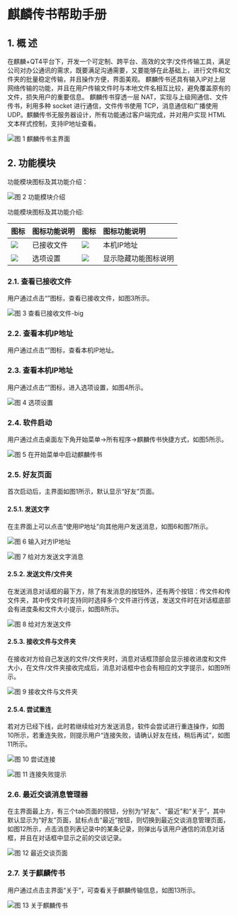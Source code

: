 # 麒麟传书帮助手册


## 1. 概 述
在麒麟+QT4平台下，开发一个可定制、跨平台、高效的文字/文件传输工具，满足公司对办公通讯的需求，既要满足沟通需要，又要能够在此基础上，进行文件和文件夹的批量稳定传输，并且操作方便，界面美观。 麒麟传书还具有输入IP对上层网络传输的功能，并且在用户传输文件时与本地文件名相互比较，避免覆盖原有的文件，损失用户的重要信息。 麒麟传书穿透一层 NAT，实现与上级网通信、文件传书，利用多种 socket 进行通信，文件传书使用 TCP，消息通信和广播使用 UDP。麒麟传书无服务器设计，所有功能通过客户端完成，并对用户实现 HTML 文本样式控制，支持IP地址查看。

![图 1 麒麟传书主界面](image/1.png)
## 2. 功能模块
功能模块图标及其功能介绍：

![图 2 功能模块介绍](image/2.png)

功能模块图标及其功能介绍:

|图标	|图标功能说明	|图标	|图标功能说明
| :------------ | :------------ | :------------ | :------------ |
|![](image/icon1.png)|	已接收文件|![](image/icon3.png)|		本机IP地址
|![](image/icon2.png)|	选项设置|![](image/icon4.png)|	显示隐藏功能图标说明

### 2.1. 查看已接收文件
用户通过点击“”图标，查看已接收文件，如图3所示。

![图 3 查看已接收文件-big](image/3.png)
### 2.2. 查看本机IP地址
用户通过点击“”图标，查看本机IP地址。
### 2.3. 查看本机IP地址
用户通过点击“”图标，进入选项设置，如图4所示。

![图 4 选项设置](image/4.png)

### 2.4. 软件启动
用户通过点击桌面左下角开始菜单->所有程序->麒麟传书快捷方式，如图5所示。

![图 5 在开始菜单中启动麒麟传书](image/5.png)
### 2.5. 好友页面
首次启动后，主界面如图1所示，默认显示“好友”页面。
#### 2.5.1. 发送文字
在主界面上可以点击“使用IP地址”向其他用户发送消息，如图6和图7所示。

![图 6 输入对方IP地址](image/6.png)

![图 7 给对方发送文字消息](image/7.png)
#### 2.5.2. 发送文件/文件夹
在发送消息对话框的最下方，除了有发消息的按钮外，还有两个按钮：传文件和传文件夹，其中传文件时支持同时选择多个文件进行传送，发送文件时在对话框底部会有进度条和文件大小提示，如图8所示。

![图 8 给对方发送文件](image/8.png)
#### 2.5.3. 接收文件与文件夹
在接收对方给自己发送的文件/文件夹时，消息对话框顶部会显示接收进度和文件大小，在文件/文件夹接收完成后，消息对话框中也会有相应的文字提示，如图9所示。

![图 9 接收文件与文件夹](image/9.png)
#### 2.5.4. 尝试重连
若对方已经下线，此时若继续给对方发送消息，软件会尝试进行重连操作，如图10所示，若重连失败，则提示用户“连接失败，请确认好友在线，稍后再试”，如图11所示。

![图 10 尝试连接](image/10.png)

![图 11 连接失败提示](image/11.png)
### 2.6. 最近交谈消息管理器
在主界面最上方，有三个tab页面的按钮，分别为“好友”、“最近”和“关于”，其中默认显示为“好友”页面，鼠标点击“最近”按钮，则切换到最近交谈消息管理页面，如图12所示，点击消息列表记录中的某条记录，则弹出与该用户通信的消息对话框，并且在对话框中显示之前的交谈记录。

![图 12 最近交谈页面](image/12.png)
### 2.7. 关于麒麟传书
用户通过点击主界面“关于”，可查看关于麒麟传输信息，如图13所示。

![图 13 关于麒麟传书](image/13.png)
